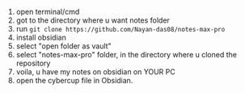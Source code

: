 1. open terminal/cmd
2. got to the directory where u want notes folder
3. run `git clone https://github.com/Nayan-das08/notes-max-pro`
4. install obsidian
5. select "open folder as vault"
6. select "notes-max-pro" folder, in the directory where u cloned the repository
7. voila, u have my notes on obsidian on YOUR PC
8. open the cybercup file in Obsidian.